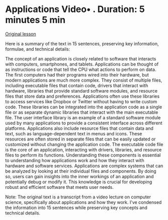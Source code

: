 # Applications Video• . Duration: 5 minutes 5 min

[Original lesson](https://www.coursera.org/learn/uol-how-computers-work/lecture/dtzlA/applications)

Here is a summary of the text in 15 sentences, preserving key information, formulae, and technical details:

The concept of an application is closely related to software that interacts with computers, smartphones, and tablets. Applications can be thought of as instructions or code that tell the CPU what actions to perform on data. The first computers had their programs wired into their hardware, but modern applications are much more complex. They consist of multiple files, including executable files that contain code, drivers that interact with hardware, libraries that provide standard software modules, and resource files that store data and preferences. Applications often use these libraries to access services like Dropbox or Twitter without having to write custom code. These libraries can be integrated into the application code as a single file or as separate dynamic libraries that interact with the main executable file. The user interface library is an example of a standard software module used by many applications to provide a consistent interface across different platforms. Applications also include resource files that contain data and text, such as language-dependent text in menus and icons. These resources are often stored in separate files that can be easily updated or customized without changing the application code. The executable code file is the core of an application, interacting with drivers, libraries, and resource files to perform its functions. Understanding these components is essential to understanding how applications work and how they interact with hardware and software services. Applications are complex systems that can be analyzed by looking at their individual files and components. By doing so, users can gain insights into the inner workings of an application and potentially debug or modify it. This knowledge is crucial for developing robust and efficient software that meets user needs.

Note: The original text is a transcript from a video lecture on computer science, specifically about applications and how they work. I've condensed the information into 15 sentences while preserving key concepts and technical details.


